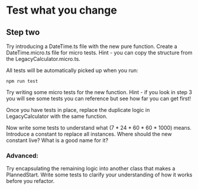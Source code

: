 # Test what you change

## Step two 

Try introducing a DateTime.ts file with the new pure function. Create a DateTime.micro.ts file for micro tests.
Hint - you can copy the structure from the LegacyCalculator.micro.ts.

All tests will be automatically picked up when you run:

```npm run test```

Try writing some micro tests for the new function. Hint - if you look in step 3 you will see some tests you can reference
but see how far you can get first! 

Once you have tests in place, replace the duplicate logic in LegacyCalculator with the same function.

Now write some tests to understand what (7 * 24 * 60 * 60 * 1000) means. Introduce a constant to replace all instances.
Where should the new constant live? What is a good name for it?

### Advanced:
Try encapsulating the remaining logic into another class that makes a PlannedStart. Write some tests to clarify your
understanding of how it works before you refactor.